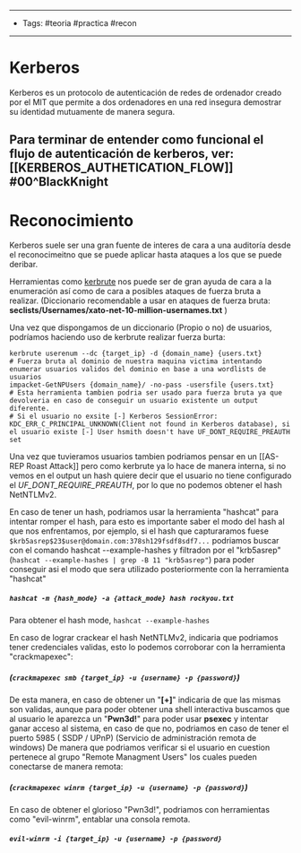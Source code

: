 ----
- Tags: #teoria #practica #recon 
- -----
# Kerberos 

Kerberos es un protocolo de autenticación de redes de ordenador creado por el MIT que permite a dos ordenadores en una red insegura demostrar su identidad mutuamente de manera segura. 

Para terminar de entender como funcional el flujo de autenticación de kerberos, ver: [[KERBEROS_AUTHETICATION_FLOW]]
#00^BlackKnight
-----
# Reconocimiento 

Kerberos suele ser una gran fuente de interes de cara a una auditoría desde el reconocimeitno que se puede aplicar hasta ataques a los que se puede deribar. 

Herramientas como [kerbrute](https://github.com/ropnop/kerbrute) nos puede ser de gran ayuda de cara a la enumeración así como de cara a posibles ataques de fuerza bruta a realizar. (Diccionario recomendable a usar en ataques de fuerza bruta: **seclists/Usernames/xato-net-10-million-usernames.txt** )

Una vez que dispongamos de un diccionario (Propio o no) de usuarios, podríamos haciendo uso de kerbrute realizar fuerza burta:

```shell
kerbrute userenum --dc {target_ip} -d {domain_name} {users.txt}
# Fuerza bruta al dominio de nuestra maquina victima intentando enumerar usuarios validos del dominio en base a una wordlists de usuarios
impacket-GetNPUsers {domain_name}/ -no-pass -usersfile {users.txt}
# Esta herramienta tambien podria ser usado para fuerza bruta ya que devolveria en caso de conseguir un usuario existente un output diferente.
# Si el usuario no exsite [-] Kerberos SessionError: KDC_ERR_C_PRINCIPAL_UNKNOWN(Client not found in Kerberos database), si el usuario existe [-] User hsmith doesn't have UF_DONT_REQUIRE_PREAUTH set
```
Una vez que tuvieramos usuarios tambien podriamos pensar en un [[AS-REP Roast Attack]] pero como kerbrute ya lo hace de manera interna, si no vemos en el output un hash quiere decir que el usuario no tiene configurado el *UF_DONT_REQUIRE_PREAUTH*, por lo que no podemos obtener el hash NetNTLMv2.

En caso de tener un hash, podriamos usar la herramienta "hashcat" para intentar romper el hash, para esto es importante saber el modo del hash al que nos enfrentamos, por ejemplo, si el hash que capturaramos fuese `$krb5asrep$23$user@domain.com:378sh129fsdf8sdf7...`  podriamos buscar con el comando hashcat --example-hashes y filtradon por el "krb5asrep" (`hashcat --example-hashes | grep -B 11 "krb5asrep"`) para poder conseguir asi el modo que sera utilizado posteriormente con la herramienta "hashcat"
##### `hashcat -m {hash_mode} -a {attack_mode} hash rockyou.txt`
Para obtener el hash mode, `hashcat --example-hashes` 

En caso de lograr crackear el hash NetNTLMv2, indicaria que podriamos tener credenciales validas, esto lo podemos corroborar con la herramienta "crackmapexec": 
##### (`crackmapexec smb {target_ip} -u {username} -p {password}`)
De esta manera, en caso de obtener un "**\[+\]**" indicaria de que las mismas son validas, aunque para poder obtener una shell interactiva buscamos que al usuario le aparezca un "**Pwn3d!**" para poder usar **psexec** y intentar ganar acceso al sistema, en caso de que no, podriamos en caso de tener el puerto 5985 ( SSDP / UPnP) (Servicio de administración remota de windows)
De manera que podriamos verificar si el usuario en cuestion pertenece al grupo "Remote Managment Users" los cuales pueden conectarse de manera remota:
##### (`crackmapexec winrm {target_ip} -u {username} -p {password}`)
En caso de obtener el glorioso "Pwn3d!", podriamos con herramientas como "evil-winrm",  entablar una consola remota.
##### `evil-winrm -i {target_ip} -u {username} -p {password}`